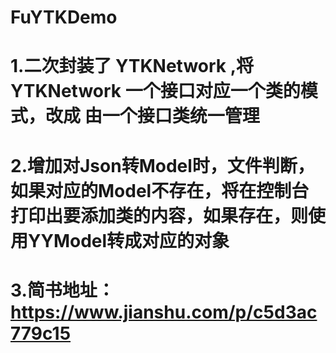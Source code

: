 # FuYTKDemo
# 1.二次封装了 YTKNetwork ,将 YTKNetwork 一个接口对应一个类的模式，改成 由一个接口类统一管理
# 2.增加对Json转Model时，文件判断，如果对应的Model不存在，将在控制台打印出要添加类的内容，如果存在，则使用YYModel转成对应的对象
# 3.简书地址：https://www.jianshu.com/p/c5d3ac779c15
